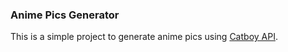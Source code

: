 ### Anime Pics Generator

This is a simple project to generate anime pics using [Catboy API](https://catboys.com/api).